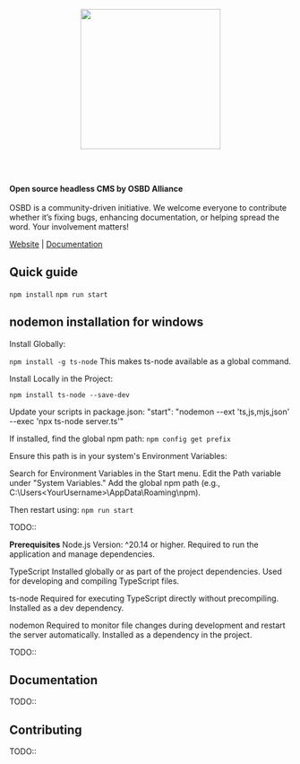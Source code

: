 <p align="center">

<img src="./docs/static/OSBD_logo.svg" width="250">

<br><br>

<strong>Open source headless CMS by OSBD Alliance</strong>
<br><br>
OSBD is a community-driven initiative. We welcome everyone to contribute whether it’s fixing bugs, enhancing documentation, or helping spread the word. Your involvement matters!

</p>

<p align="center">

<a href="https://osbdalliance.org/">Website</a> |  <a href="https://github.com/OSBDAlliance/headlesscms">Documentation</a>

</p>

  
  

## Quick guide
`npm install`
`npm run start`

## nodemon installation for windows

Install Globally:

`npm install -g ts-node`
This makes ts-node available as a global command.

Install Locally in the Project:

`npm install ts-node --save-dev`

Update your scripts in package.json:
"start": "nodemon --ext 'ts,js,mjs,json' --exec 'npx ts-node server.ts'"


If installed, find the global npm path:
`npm config get prefix`

Ensure this path is in your system's Environment Variables:

Search for Environment Variables in the Start menu.
Edit the Path variable under "System Variables."
Add the global npm path (e.g., C:\Users\<YourUsername>\AppData\Roaming\npm).

Then restart using: `npm run start`

TODO::

  
**Prerequisites**
Node.js
Version: ^20.14 or higher.
Required to run the application and manage dependencies.

TypeScript
Installed globally or as part of the project dependencies.
Used for developing and compiling TypeScript files.

ts-node
Required for executing TypeScript directly without precompiling.
Installed as a dev dependency.

nodemon
Required to monitor file changes during development and restart the server automatically.
Installed as a dependency in the project.

TODO::

## Documentation
TODO::
## Contributing
TODO::

